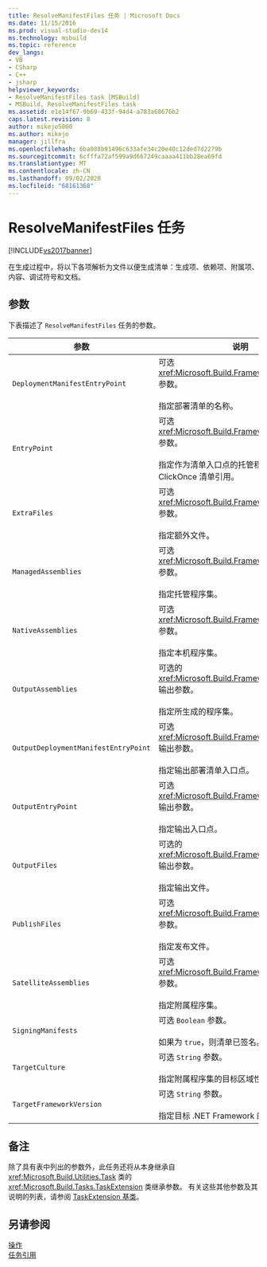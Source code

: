 ```yaml
---
title: ResolveManifestFiles 任务 | Microsoft Docs
ms.date: 11/15/2016
ms.prod: visual-studio-dev14
ms.technology: msbuild
ms.topic: reference
dev_langs:
- VB
- CSharp
- C++
- jsharp
helpviewer_keywords:
- ResolveManifestFiles task [MSBuild]
- MSBuild, ResolveManifestFiles task
ms.assetid: e1e14f67-9b69-433f-94d4-a783a68676b2
caps.latest.revision: 8
author: mikejo5000
ms.author: mikejo
manager: jillfra
ms.openlocfilehash: 6ba088b91496c633afe34c20e40c12ded7d2279b
ms.sourcegitcommit: 6cfffa72af599a9d667249caaaa411bb28ea69fd
ms.translationtype: MT
ms.contentlocale: zh-CN
ms.lasthandoff: 09/02/2020
ms.locfileid: "68161368"
---
```

# <a name="resolvemanifestfiles-task"></a>ResolveManifestFiles 任务
[!INCLUDE[vs2017banner](../includes/vs2017banner.md)]

在生成过程中，将以下各项解析为文件以便生成清单：生成项、依赖项、附属项、内容、调试符号和文档。  
  
## <a name="parameters"></a>参数  
 下表描述了 `ResolveManifestFiles` 任务的参数。  
  
|参数|说明|  
|---------------|-----------------|  
|`DeploymentManifestEntryPoint`|可选 <xref:Microsoft.Build.Framework.ITaskItem> 参数。<br /><br /> 指定部署清单的名称。|  
|`EntryPoint`|可选 <xref:Microsoft.Build.Framework.ITaskItem> 参数。<br /><br /> 指定作为清单入口点的托管程序集或 ClickOnce 清单引用。|  
|`ExtraFiles`|可选 <xref:Microsoft.Build.Framework.ITaskItem>`[]` 参数。<br /><br /> 指定额外文件。|  
|`ManagedAssemblies`|可选 <xref:Microsoft.Build.Framework.ITaskItem>`[]` 参数。<br /><br /> 指定托管程序集。|  
|`NativeAssemblies`|可选 <xref:Microsoft.Build.Framework.ITaskItem>`[]` 参数。<br /><br /> 指定本机程序集。|  
|`OutputAssemblies`|可选的 <xref:Microsoft.Build.Framework.ITaskItem>`[]` 输出参数。<br /><br /> 指定所生成的程序集。|  
|`OutputDeploymentManifestEntryPoint`|可选 <xref:Microsoft.Build.Framework.ITaskItem> 输出参数。<br /><br /> 指定输出部署清单入口点。|  
|`OutputEntryPoint`|可选 <xref:Microsoft.Build.Framework.ITaskItem> 输出参数。<br /><br /> 指定输出入口点。|  
|`OutputFiles`|可选的 <xref:Microsoft.Build.Framework.ITaskItem>`[]` 输出参数。<br /><br /> 指定输出文件。|  
|`PublishFiles`|可选 <xref:Microsoft.Build.Framework.ITaskItem>`[]` 参数。<br /><br /> 指定发布文件。|  
|`SatelliteAssemblies`|可选 <xref:Microsoft.Build.Framework.ITaskItem>`[]` 参数。<br /><br /> 指定附属程序集。|  
|`SigningManifests`|可选 `Boolean` 参数。<br /><br /> 如果为 `true`，则清单已签名。|  
|`TargetCulture`|可选 `String` 参数。<br /><br /> 指定附属程序集的目标区域性。|  
|`TargetFrameworkVersion`|可选 `String` 参数。<br /><br /> 指定目标 .NET Framework 的版本。|  
  
## <a name="remarks"></a>备注  
 除了具有表中列出的参数外，此任务还将从本身继承自 <xref:Microsoft.Build.Utilities.Task> 类的 <xref:Microsoft.Build.Tasks.TaskExtension> 类继承参数。 有关这些其他参数及其说明的列表，请参阅 [TaskExtension 基类](../msbuild/taskextension-base-class.md)。  
  
## <a name="see-also"></a>另请参阅  
 [操作](../msbuild/msbuild-tasks.md)   
 [任务引用](../msbuild/msbuild-task-reference.md)
